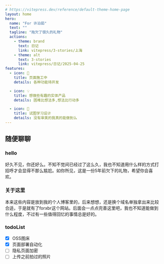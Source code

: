 ```yaml
---
# https://vitepress.dev/reference/default-theme-home-page
layout: home
hero:
  name: "For 许泊茹"
  text: ""
  tagline: "拖欠了很久的礼物"
  actions:
    - theme: brand
      text: 日记
      link: vitepress/3-stories/上海
    - theme: alt
      text: 3-stories
      link: vitepress/日记/2025-04-25
features:
  - icon: 🚧
    title: 页面施工中
    details: 各种功能待开发

  - icon: 💡
    title: 想做些有趣的实体产品
    details: 困难比想法多,想法比行动多

  - icon: 🎨
    title: 试图学习设计
    details: 没有审美的我真的能做到么
---
```


## 随便聊聊

### hello

好久不见，你还好么。不知不觉间已经过了这么久，我也不知道用什么样的方式打招呼才会显得不那么尴尬。如你所见，这是一份5年前欠下的礼物，希望你会喜欢。

### 关于这里

本来这些内容是放到我的个人博客里的，后来想想，还是换个域名单独拿出来比较合适，于是就有了forxbr这个网站。后面会一点点完善这里吧，我也不知道能做到什么程度，不过有一些值得回忆的事情总是好的。

### todoList

- [x] OSS图床
- [x] 页面部署自动化
- [ ] 隐私页面加密
- [ ] 上传之前拍过的照片
